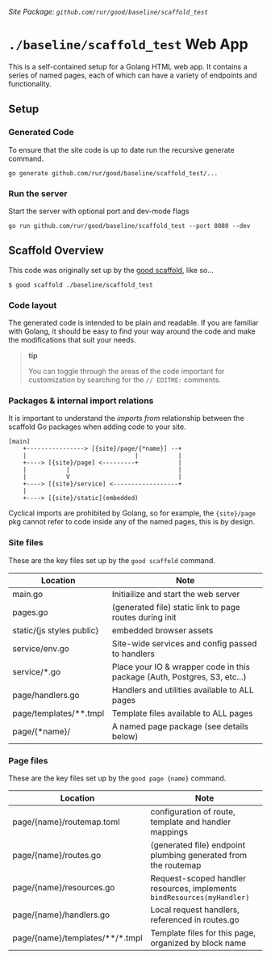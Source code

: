 _Site Package: `github.com/rur/good/baseline/scaffold_test`_

# `./baseline/scaffold_test` Web App

This is a self-contained setup for a Golang HTML web app. It contains a series of named pages,
each of which can have a variety of endpoints and functionality.

## Setup

### Generated Code

To ensure that the site code is up to date run the recursive generate command.

```
go generate github.com/rur/good/baseline/scaffold_test/...
```

### Run the server

Start the server with optional port and dev-mode flags

```
go run github.com/rur/good/baseline/scaffold_test --port 8080 --dev
```

## Scaffold Overview

This code was originally set up by the [good scaffold](https://www.github.com/rur/good), like so...

```
$ good scaffold ./baseline/scaffold_test
```

### Code layout

The generated code is intended to be plain and readable. If you are familiar with Golang,
it should be easy to find your way around the code and make the modifications that suit your needs.

> **tip**
>
> You can toggle through the areas of the code important
> for customization by searching for the `// EDITME:` comments.

### Packages & internal import relations

It is important to understand the _imports from_ relationship between the scaffold Go packages
when adding code to your site.

```
[main]
    +----------------> [{site}/page/{*name}] --+
    |                              |           |
    +----> [{site}/page] <---------+           |
    |           |                              |
    |           V                              |
    +----> [{site}/service] <------------------+
    |
    +----> [{site}/static](embedded)
```

Cyclical imports are prohibited by Golang, so for example, the `{site}/page` pkg cannot refer to code
inside any of the named pages, this is by design.

### Site files

These are the key files set up by the `good scaffold` command.

| Location                  | Note                                                                      |
| ------------------------- | ------------------------------------------------------------------------- |
| main.go                   | Initiailize and start the web server                                      |
| pages.go                  | (generated file) static link to page routes during init                   |
| static/{js styles public} | embedded browser assets                                                   |
| service/env.go            | Site-wide services and config passed to handlers                          |
| service/\*.go             | Place your IO & wrapper code in this package (Auth, Postgres, S3, etc...) |
| page/handlers.go          | Handlers and utilities available to ALL pages                             |
| page/templates/\*\*.tmpl  | Template files available to ALL pages                                     |
| page/{\*name}/            | A named page package (see details below)                                  |

### Page files

These are the key files set up by the `good page {name}` command.

| Location                           | Note                                                                    |
| ---------------------------------- | ----------------------------------------------------------------------- |
| page/{name}/routemap.toml          | configuration of route, template and handler mappings                   |
| page/{name}/routes.go              | (generated file) endpoint plumbing generated from the routemap          |
| page/{name}/resources.go           | Request-scoped handler resources, implements `bindResources(myHandler)` |
| page/{name}/handlers.go            | Local request handlers, referenced in routes.go                         |
| page/{name}/templates/\*\*/\*.tmpl | Template files for this page, organized by block name                   |
